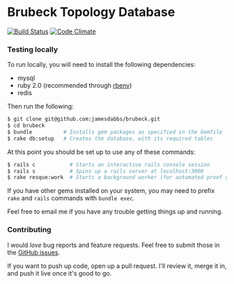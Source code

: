 # Brubeck Topology Database

[![Build Status](https://travis-ci.org/jamesdabbs/brubeck.png)](https://travis-ci.org/jamesdabbs/brubeck)
[![Code Climate](https://codeclimate.com/github/jamesdabbs/brubeck.png)](https://codeclimate.com/github/jamesdabbs/brubeck)

### Testing locally

To run locally, you will need to install the following dependencies:

* mysql
* ruby 2.0 (recommended through [rbenv](https://github.com/sstephenson/rbenv/))
* redis

Then run the following:

```bash
$ git clone git@github.com:jamesdabbs/brubeck.git
$ cd brubeck
$ bundle          # Installs gem packages as specified in the Gemfile
$ rake db:setup   # Creates the database, with its required tables
```

At this point you should be set up to use any of these commands:

```bash
$ rails c           # Starts an interactive rails console session
$ rails s           # Spins up a rails server at localhost:3000
$ rake resque:work  # Starts a background worker (for automated proof generation, etc.)
```

If you have other gems installed on your system, you may need to prefix `rake` and `rails` commands with `bundle exec`.

Feel free to email me if you have any trouble getting things up and running.

### Contributing

I would _love_ bug reports and feature requests. Feel free to submit those in the [GitHub issues](https://github.com/jamesdabbs/brubeck/issues).

If you want to push up code, open up a pull request. I'll review it, merge it in, and push it live once it's good to go.
